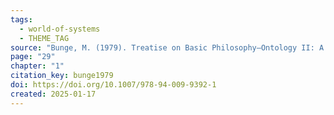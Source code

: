 ```yaml
---
tags:
  - world-of-systems
  - THEME_TAG
source: "Bunge, M. (1979). Treatise on Basic Philosophy—Ontology II: A World of Systems. Springer Netherlands."
page: "29"
chapter: "1"
citation_key: bunge1979
doi: https://doi.org/10.1007/978-94-009-9392-1
created: 2025-01-17
---
```


